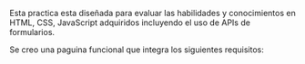 Esta practica esta diseñada para evaluar las habilidades y conocimientos en HTML, CSS, JavaScript adquiridos incluyendo el uso de APIs de formularios.

Se creo una paguina funcional que integra los siguientes requisitos:



